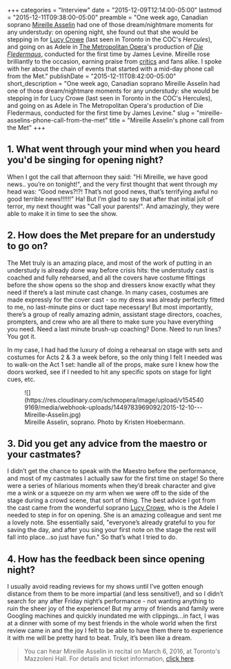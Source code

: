 +++
categories = "Interview"
date = "2015-12-09T12:14:00-05:00"
lastmod = "2015-12-11T09:38:00-05:00"
preamble = "One week ago, Canadian soprano [Mireille Asselin](/scene/people/mireille-asselin/) had one of those dream/nightmare moments for any understudy: on opening night, she found out that she would be stepping in for [Lucy Crowe](/scene/people/lucy-crowe/) (last seen in Toronto in the COC's *Hercules*), and going on as Adele in [The Metropolitan Opera](/scene/companies/the-metropolitan-opera/)'s production of [*Die Fledermaus*](http://www.metopera.org/Season/2015-16-Season/fledermaus-strauss-tickets/), conducted for the first time by James Levine. Mireille rose brilliantly to the occasion, earning praise from [critics](http://newyorkclassicalreview.com/2015/12/mireille-asselin-steals-the-show-in-mets-fledermaus/) and fans alike. I spoke with her about the chain of events that started with a mid-day phone call from the Met."
publishDate = "2015-12-11T08:42:00-05:00"
short_description = "One week ago, Canadian soprano Mireille Asselin had one of those dream/nightmare moments for any understudy: she would be stepping in for Lucy Crowe (last seen in Toronto in the COC&#039;s Hercules), and going on as Adele in The Metropolitan Opera&#039;s production of Die Fledermaus, conducted for the first time by James Levine."
slug = "mireille-asselins-phone-call-from-the-met"
title = "Mireille Asselin&#039;s phone call from the Met"
+++

## 1. What went through your mind when you heard you'd be singing for opening night?

When I got the call that afternoon they said: "Hi Mireille, we have good news.. you’re on tonight!", and the very first thought that went through my head was: “Good news?!?!  That’s not good news, that’s terrifying awful no good terrible news!!!!!!” Ha! But I’m glad to say that after that initial jolt of terror, my next thought was "Call your parents!".  And amazingly, they were able to make it in time to see the show.

## 2. How does the Met prepare for an understudy to go on?

The Met truly is an amazing place, and most of the work of putting in an understudy is already done way before crisis hits: the understudy cast is coached and fully rehearsed, and all the covers have costume fittings before the show opens so the shop and dressers know exactly what they need if there’s a last minute cast change. In many cases, costumes are made expressly for the cover cast - so my dress was already perfectly fitted to me, no last-minute pins or duct tape necessary! But most importantly, there’s a group of really amazing admin, assistant stage directors, coaches, prompters, and crew who are all there to make sure you have everything you need.  Need a last minute brush-up coaching? Done. Need to run lines? You got it.  

In my case, I had had the luxury of doing a rehearsal on stage with sets and costumes for Acts 2 & 3 a week before, so the only thing I felt I needed was to walk-on the Act 1 set: handle all of the props, make sure I knew how the doors worked, see if I needed to hit any specific spots on stage for light cues, etc.

<figure data-type="image">
![](https://res.cloudinary.com/schmopera/image/upload/v1545409169/media/webhook-uploads/1449783969092/2015-12-10---Mireille-Asselin.jpg)<figcaption>Mireille Asselin, soprano. Photo by Kristen Hoebermann.</figcaption>
</figure>

## 3. Did you get any advice from the maestro or your castmates?

I didn’t get the chance to speak with the Maestro before the performance, and most of my castmates I actually saw for the first time on stage! So there were a series of hilarious moments when they’d break character and give me a wink or a squeeze on my arm when we were off to the side of the stage during a crowd scene, that sort of thing. The best advice I got from the cast came from the wonderful soprano [Lucy Crowe](/scene/people/lucy-crowe/), who is the Adele I needed to step in for on opening. She is an amazing colleague and sent me a lovely note. She essentially said, "everyone’s already grateful to you for saving the day, and after you sing your first note on the stage the rest will fall into place...so just have fun." So that’s what I tried to do.

## 4. How has the feedback been since opening night?

I usually avoid reading reviews for my shows until I’ve gotten enough distance from them to be more impartial (and less sensitive!), and so I didn’t search for any after Friday night’s performance - not wanting anything to ruin the sheer joy of the experience!  But my army of friends and family were Googling machines and quickly inundated me with clippings...in fact, I was at a dinner with some of my best friends in the whole world when the first review came in and the joy I felt to be able to have them there to experience it with me will be pretty hard to beat. Truly, it’s been like a dream.

>You can hear Mireille Asselin in recital on March 6, 2016, at Toronto's Mazzoleni Hall. For details and ticket information, [click here](https://performance.rcmusic.ca/event/songmasters_2).
